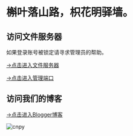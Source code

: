 # 槲叶落山路，枳花明驿墙。

## 访问文件服务器

如果登录账号被锁定请寻求管理员的帮助。

[→点击进入文件服务器](https://cloud.yingyingying.xyz:500)

[→点击进入管理端口](https://cloud.yingyingying.xyz:8888/cloud_settings.asp)

## 访问我们的博客

[→点击进入Blogger博客](https://ghs.yingyingying.xyz)

![cnpy](https://cloud.yingyingying.xyz:500/AICLOUD211444934/cnpy.jpg)
